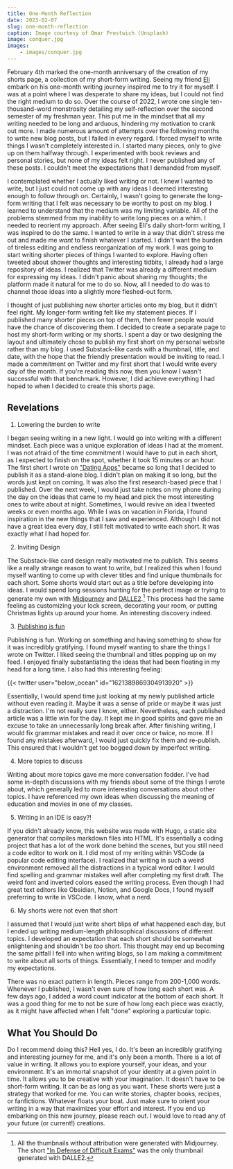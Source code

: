 ```yaml
---
title: One-Month Reflection
date: 2023-02-07
slug: one-month-reflection
caption: Image courtesy of Omar Prestwich (Unsplash)
image: conquer.jpg
images:
    - images/conquer.jpg
---
```


February 4th marked the one-month anniversary of the creation of my shorts page, a collection of my short-form writing. Seeing my friend [Eli](https://eliqian.xyz) embark on his one-month writing journey inspired me to try it for myself. I was at a point where I was desperate to share my ideas, but I could not find the right medium to do so. Over the course of 2022, I wrote one single ten-thousand-word monstrosity detailing my self-reflection over the second semester of my freshman year. This put me in the mindset that all my writing needed to be long and arduous, hindering my motivation to crank out more. I made numerous amount of attempts over the following months to write new blog posts, but I failed in every regard. I forced myself to write things I wasn't completely interested in. I started many pieces, only to give up on them halfway through. I experimented with book reviews and personal stories, but none of my ideas felt right. I never published any of these posts. I couldn't meet the expectations that I demanded from myself. 

I contemplated whether I actually liked writing or not. I knew I wanted to write, but I just could not come up with any ideas I deemed interesting enough to follow through on. Certainly, I wasn't going to generate the long-form writing that I felt was necessary to be worthy to post on my blog. I learned to understand that the medium was my limiting variable. All of the problems stemmed from my inability to write long pieces on a whim. I needed to reorient my approach. After seeing Eli's daily short-form writing, I was inspired to do the same. I wanted to write in a way that didn't stress me out and made me *want* to finish whatever I started. I didn't want the burden of tireless editing and endless reorganization of my work. I was going to start writing shorter pieces of things I wanted to explore. Having often tweeted about shower thoughts and interesting tidbits, I already had a large repository of ideas. I realized that Twitter was already a different medium for expressing my ideas. I didn't panic about sharing my thoughts; the platform made it natural for me to do so. Now, all I needed to do was to channel those ideas into a slightly more fleshed-out form. 

I thought of just publishing new shorter articles onto my blog, but it didn't feel right. My longer-form writing felt like my statement pieces. If I published many shorter pieces on top of them, then fewer people would have the chance of discovering them. I decided to create a separate page to host my short-form writing or my shorts. I spent a day or two designing the layout and ultimately chose to publish my first short on my personal website rather than my blog. I used Substack-like cards with a thumbnail, title, and date, with the hope that the friendly presentation would be inviting to read. I made a commitment on Twitter and my first short that I would write every day of the month. If you're reading this now, then you know I wasn't successful with that benchmark. However, I did achieve everything I had hoped to when I decided to create this shorts page. 

## Revelations
1. Lowering the burden to write

I began seeing writing in a new light. I would go into writing with a different mindset. Each piece was a unique exploration of ideas I had at the moment. I was not afraid of the time commitment I would have to put in each short, as I expected to finish on the spot, whether it took 15 minutes or an hour. The first short I wrote on ["Dating Apps"](/shorts/dating-apps) became so long that I decided to publish it as a stand-alone blog. I didn't plan on making it so long, but the words just kept on coming. It was also the first research-based piece that I published. Over the next week, I would just take notes on my phone during the day on the ideas that came to my head and pick the most interesting ones to write about at night. Sometimes, I would revive an idea I tweeted weeks or even months ago. While I was on vacation in Florida, I found inspiration in the new things that I saw and experienced. Although I did not have a great idea every day, I still felt motivated to write each short. It was exactly what I had hoped for. 

2. Inviting Design

The Substack-like card design really motivated me to publish. This seems like a really strange reason to want to write, but I realized this when I found myself wanting to come up with clever titles and find unique thumbnails for each short. Some shorts would start out as a title before developing into ideas. I would spend long sessions hunting for the perfect image or trying to generate my own with [Midjourney](https://midjourney.com/) and [DALLE2](https://openai.com/dall-e-2/).[^1] This process had the same feeling as customizing your lock screen, decorating your room, or putting Christmas lights up around your home. An interesting discovery indeed. 

3. [Publishing is fun](https://eliqian.substack.com/i/95549966/it-feels-good-to-publish)

Publishing is fun. Working on something and having something to show for it was incredibly gratifying. I found myself wanting to share the things I wrote on Twitter. I liked seeing the thumbnail and titles popping up on my feed. I enjoyed finally substantiating the ideas that had been floating in my head for a long time. I also had this interesting feeling: 

{{< twitter user="below_ocean" id="1621389869304913920" >}}

Essentially, I would spend time just looking at my newly published article without even reading it. Maybe it was a sense of pride or maybe it was just a distraction. I'm not really sure I know, either. Nevertheless, each published article was a little win for the day. It kept me in good spirits and gave me an excuse to take an unnecessarily long break after. After finishing writing, I would fix grammar mistakes and read it over once or twice, no more. If I found any mistakes afterward, I would just quickly fix them and re-publish. This ensured that I wouldn't get too bogged down by imperfect writing.

4. More topics to discuss

Writing about more topics gave me more conversation fodder. I've had some in-depth discussions with my friends about some of the things I wrote about, which generally led to more interesting conversations about other topics. I have referenced my own ideas when discussing the meaning of education and movies in one of my classes. 

5. Writing in an IDE is easy?!

If you didn't already know, this website was made with Hugo, a static site generator that compiles markdown files into HTML. It's essentially a coding project that has a lot of the work done behind the scenes, but you still need a code editor to work on it. I did most of my writing within VSCode (a popular code editing interface). I realized that writing in such a weird environment removed all the distractions in a typical word editor. I would find spelling and grammar mistakes well after completing my first draft. The weird font and inverted colors eased the writing process. Even though I had great text editors like Obsidian, Notion, and Google Docs, I found myself preferring to write in VSCode. I know, what a nerd. 

6. My shorts were not even that short

I assumed that I would just write short blips of what happened each day, but I ended up writing medium-length philosophical discussions of different topics. I developed an expectation that each short should be somewhat enlightening and shouldn't be *too* short. This thought may end up becoming the same pitfall I fell into when writing blogs, so I am making a commitment to write about all sorts of things. Essentially, I need to temper and modify my expectations. 

There was no exact pattern in length. Pieces range from 200-1,000 words. Whenever I published, I wasn't even sure of how long each short was. A few days ago, I added a word count indicator at the bottom of each short. It was a good thing for me to not be sure of how long each piece was exactly, as it might have affected when I felt "done" exploring a particular topic. 

## What You Should Do

Do I recommend doing this? Hell yes, I do. It's been an incredibly gratifying and interesting journey for me, and it's only been a month. There is a lot of value in writing. It allows you to explore yourself, your ideas, and your environment. It's an immortal snapshot of your identity at a given point in time. It allows you to be creative with your imagination. It doesn't have to be short-form writing. It can be as long as you want. These shorts were just a strategy that worked for me. You can write stories, chapter books, recipes, or fanfictions. Whatever floats your boat. Just make sure to orient your writing in a way that maximizes your effort and interest. If you end up embarking on this new journey, please reach out. I would love to read any of your future (or current!) creations. 


[^1]: All the thumbnails without attribution were generated with Midjourney. The short ["In Defense of Difficult Exams"](/shorts/difficult-exams/) was the only thumbnail generated with DALLE2. 